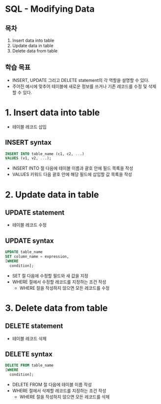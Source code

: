 # SQL - Modifying Data
## 목차
1. Insert data into table
2. Update data in table
3. Delete data from table
## 학습 목표
* INSERT, UPDATE 그리고 DELETE statement의 각 역할을 설명할 수 있다.
* 주어진 예시에 맞추어 테이블에 새로운 정보를 쓰거나 기존 레코드를 수정 및 삭제 할 수 있다.

# 1. Insert data into table
* 테이블 레코드 삽입
## INSERT syntax
```sql
INSERT INTO table_name (c1, c2, ...)
VALUES (v1, v2, ...);
```
  * INSERT INTO 절 다음에 테이블 이름과 괄호 안에 필드 목록을 작성
  * VALUES 키워드 다음 괄호 안에 해당 필드에 삽입할 값 목록을 작성

# 2. Update data in table
## UPDATE statement
* 테이블 레코드 수정
## UPDATE syntax
```sql
UPDATE table_name
SET column_name = expression,
[WHERE
  condition];
```
  * SET 절 다음에 수정할 필드와 새 값을 지정
  * WHERE 절에서 수정할 레코드를 지정하는 조건 작성
    * WHERE 절을 작성하지 않으면 모든 레코드를 수정

# 3. Delete data from table
## DELETE statement
* 테이블 레코드 삭제
## DELETE syntax
```sql
DELETE FROM table_name
[WHERE
  condition];
```
  * DELETE FROM 절 다음에 테이블 이름 작성
  * WHERE 절에서 삭제할 레코드를 지정하는 조건 작성
    * WHERE 절을 작성하지 않으면 모든 레코드를 삭제
    